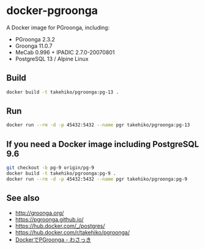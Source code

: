 # docker-pgroonga

A Docker image for PGroonga, including:

- PGroonga 2.3.2
- Groonga 11.0.7
- MeCab 0.996 + IPADIC 2.7.0-20070801
- PostgreSQL 13 / Alpine Linux

## Build

```sh
docker build -t takehiko/pgroonga:pg-13 .
```

## Run

```sh
docker run --rm -d -p 45432:5432 --name pgr takehiko/pgroonga:pg-13
```

## If you need a Docker image including PostgreSQL 9.6

```sh
git checkout -b pg-9 origin/pg-9
docker build -t takehiko/pgroonga:pg-9 .
docker run --rm -d -p 45432:5432 --name pgr takehiko/pgroonga:pg-9
```

## See also

- http://groonga.org/
- https://pgroonga.github.io/
- https://hub.docker.com/_/postgres/
- https://hub.docker.com/r/takehiko/pgroonga/
- [DockerでPGroonga - わさっき](https://takehikom.hateblo.jp/entry/20180130/1517314577)
